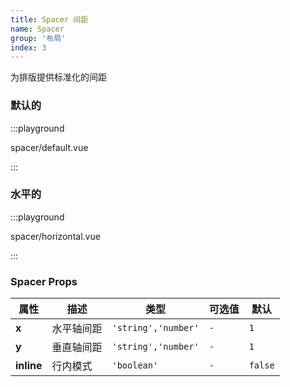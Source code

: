```yaml
---
title: Spacer 间距
name: Spacer
group: '布局'
index: 3
---
```


为排版提供标准化的间距

### 默认的

:::playground

spacer/default.vue

:::

### 水平的

:::playground

spacer/horizontal.vue

:::

### Spacer Props

| 属性       | 描述       | 类型                | 可选值 | 默认    |
| ---------- | ---------- | ------------------- | ------ | ------- |
| **x**      | 水平轴间距 | `'string','number'` | `-`    | `1`     |
| **y**      | 垂直轴间距 | `'string','number'` | `-`    | `1`     |
| **inline** | 行内模式   | `'boolean'`         | `-`    | `false` |
